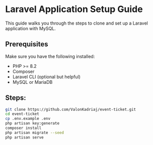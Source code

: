# Laravel Application Setup Guide

This guide walks you through the steps to clone and set up a Laravel application with MySQL.

## Prerequisites

Make sure you have the following installed:

- PHP >= 8.2
- Composer
- Laravel CLI (optional but helpful)
- MySQL or MariaDB


## Steps:

```bash
git clone https://github.com/ValonKadriaj/event-ticket.git
cd event-ticket
cp .env.example .env
php artisan key:generate
composer install
php artisan migrate --seed
php artisan serve

